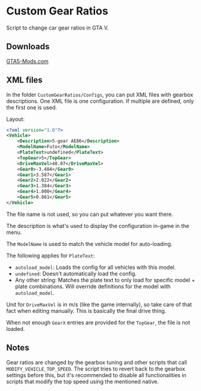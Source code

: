 # Custom Gear Ratios

Script to change car gear ratios in GTA V.

## Downloads

[GTA5-Mods.com](https://www.gta5-mods.com/scripts/custom-gear-ratios)

## XML files
In the folder `CustomGearRatios/Configs`, you can put XML files with gearbox descriptions. One XML file is one configuration. If multiple are defined, only the first one is used.

Layout:
```xml
<?xml version="1.0"?>
<Vehicle>
	<Description>5-gear AE86</Description>
	<ModelName>Futo</ModelName>
	<PlateText>undefined</PlateText>
	<TopGear>5</TopGear>
	<DriveMaxVel>48.07</DriveMaxVel>
	<Gear0>-3.484</Gear0>
	<Gear1>3.587</Gear1>
	<Gear2>2.022</Gear2>
	<Gear3>1.384</Gear3>
	<Gear4>1.000</Gear4>
	<Gear5>0.861</Gear5>
</Vehicle>
```

The file name is not used, so you can put whatever you want there.

The description is what's used to display the configuration in-game in the menu.

The `ModelName` is used to match the vehicle model for auto-loading.

The following applies for `PlateText`:

* `autoload_model`: Loads the config for all vehicles with this model.
* `undefined`: Doesn't automatically load the config.
* Any other string: Matches the plate text to only load for specific model + plate combinations. Will override definitions for the model with `autoload_model`.

Unit for `DriveMaxVel` is in m/s (like the game internally), so take care of that fact when editing manually. This is basically the final drive thing.

When not enough `GearX` entries are provided for the `TopGear`, the file is not loaded.

## Notes

Gear ratios are changed by the gearbox tuning and other scripts that call `MODIFY_VEHICLE_TOP_SPEED`. The script tries to revert back to the gearbox settings before this, but it's recommended to disable all functionalities in scripts that modify the top speed using the mentioned native.
